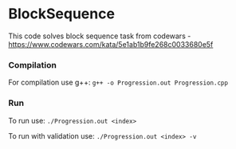 # BlockSequence
This code solves block sequence task from codewars - https://www.codewars.com/kata/5e1ab1b9fe268c0033680e5f

### Compilation
For compilation use g++: ```g++ -o Progression.out Progression.cpp```

### Run
To run use: ```./Progression.out <index>```

To run with validation use: ```./Progression.out <index> -v```
